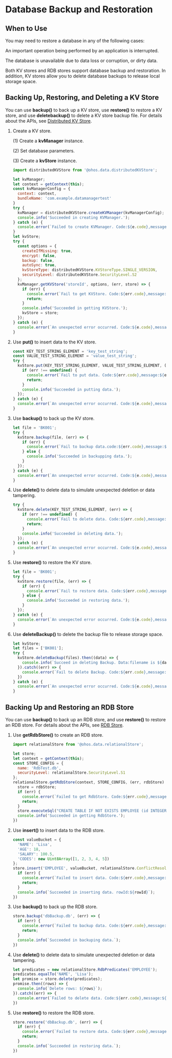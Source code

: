 # Database Backup and Restoration


## When to Use

You may need to restore a database in any of the following cases:

An important operation being performed by an application is interrupted.

The database is unavailable due to data loss or corruption, or dirty data.


Both KV stores and RDB stores support database backup and restoration. In addition, KV stores allow you to delete database backups to release local storage space.


## Backing Up, Restoring, and Deleting a KV Store

You can use **backup()** to back up a KV store, use **restore()** to restore a KV store, and use **deletebackup()** to delete a KV store backup file. For details about the APIs, see [Distributed KV Store](../reference/apis/js-apis-distributedKVStore.md).

1. Create a KV store.

   (1) Create a **kvManager** instance.

   (2) Set database parameters.

   (3) Create a **kvStore** instance.

     
   ```js
   import distributedKVStore from '@ohos.data.distributedKVStore';
   
   let kvManager;
   let context = getContext(this);
   const kvManagerConfig = {
     context: context,
     bundleName: 'com.example.datamanagertest'
   }
   try {
     kvManager = distributedKVStore.createKVManager(kvManagerConfig);
     console.info('Succeeded in creating KVManager.');
   } catch (e) {
     console.error(`Failed to create KVManager. Code:${e.code},message:${e.message}`);
   }
   let kvStore;
   try {
     const options = {
       createIfMissing: true,
       encrypt: false,
       backup: false,
       autoSync: true,
       kvStoreType: distributedKVStore.KVStoreType.SINGLE_VERSION,
       securityLevel: distributedKVStore.SecurityLevel.S2
     };
     kvManager.getKVStore('storeId', options, (err, store) => {
       if (err) {
         console.error(`Fail to get KVStore. Code:${err.code},message:${err.message}`);
         return;
       }
       console.info('Succeeded in getting KVStore.');
       kvStore = store;
     });
   } catch (e) {
     console.error(`An unexpected error occurred. Code:${e.code},message:${e.message}`);
   }
   ```

2. Use **put()** to insert data to the KV store.
     
   ```js
   const KEY_TEST_STRING_ELEMENT = 'key_test_string';
   const VALUE_TEST_STRING_ELEMENT = 'value_test_string';
   try {
     kvStore.put(KEY_TEST_STRING_ELEMENT, VALUE_TEST_STRING_ELEMENT, (err) => {
       if (err !== undefined) {
         console.error(`Fail to put data. Code:${err.code},message:${err.message}`);
         return;
       }
       console.info('Succeeded in putting data.');
     });
   } catch (e) {
     console.error(`An unexpected error occurred. Code:${e.code},message:${e.message}`);
   }
   ```

3. Use **backup()** to back up the KV store.
     
   ```js
   let file = 'BK001';
   try {
     kvStore.backup(file, (err) => {
       if (err) {
         console.error(`Fail to backup data.code:${err.code},message:${err.message}`);
       } else {
         console.info('Succeeded in backupping data.');
       }
     });
   } catch (e) {
     console.error(`An unexpected error occurred. Code:${e.code},message:${e.message}`);
   }
   ```

4. Use **delete()** to delete data to simulate unexpected deletion or data tampering.
     
   ```js
   try {
     kvStore.delete(KEY_TEST_STRING_ELEMENT, (err) => {
       if (err !== undefined) {
         console.error(`Fail to delete data. Code:${err.code},message:${err.message}`);
         return;
       }
       console.info('Succeeded in deleting data.');
     });
   } catch (e) {
     console.error(`An unexpected error occurred. Code:${e.code},message:${e.message}`);
   }
   ```

5. Use **restore()** to restore the KV store.
     
   ```js
   let file = 'BK001';
   try {
     kvStore.restore(file, (err) => {
       if (err) {
         console.error(`Fail to restore data. Code:${err.code},message:${err.message}`);
       } else {
         console.info('Succeeded in restoring data.');
       }
     });
   } catch (e) {
     console.error(`An unexpected error occurred. Code:${e.code},message:${e.message}`);
   }
   ```

6. Use **deleteBackup()** to delete the backup file to release storage space.
     
   ```js
   let kvStore;
   let files = ['BK001'];
   try {
     kvStore.deleteBackup(files).then((data) => {
       console.info(`Succeed in deleting Backup. Data:filename is ${data[0]},result is ${data[1]}.`);
     }).catch((err) => {
       console.error(`Fail to delete Backup. Code:${err.code},message:${err.message}`);
     })
   } catch (e) {
     console.error(`An unexpected error occurred. Code:${e.code},message:${e.message}`);
   }
   ```


## Backing Up and Restoring an RDB Store

You can use **backup()** to back up an RDB store, and use **restore()** to restore an RDB store. For details about the APIs, see [RDB Store](../reference/apis/js-apis-data-relationalStore.md).

1. Use **getRdbStore()** to create an RDB store.
     
   ```js
   import relationalStore from '@ohos.data.relationalStore';
   
   let store;
   let context = getContext(this);
   const STORE_CONFIG = {
     name: 'RdbTest.db',
     securityLevel: relationalStore.SecurityLevel.S1
   };
   relationalStore.getRdbStore(context, STORE_CONFIG, (err, rdbStore) => {
     store = rdbStore;
     if (err) {
       console.error(`Failed to get RdbStore. Code:${err.code},message:${err.message}`);
       return;
     }
     store.executeSql("CREATE TABLE IF NOT EXISTS EMPLOYEE (id INTEGER PRIMARY KEY AUTOINCREMENT, name TEXT NOT NULL, age INTEGER, salary INTEGER, codes Uint8Array);", null);
     console.info('Succeeded in getting RdbStore.');
   })
   ```

2. Use **insert()** to insert data to the RDB store.
     
   ```js
   const valueBucket = {
     'NAME': 'Lisa',
     'AGE': 18,
     'SALARY': 100.5,
     'CODES': new Uint8Array([1, 2, 3, 4, 5])
   };
   store.insert('EMPLOYEE', valueBucket, relationalStore.ConflictResolution.ON_CONFLICT_REPLACE, (err, rowId) => {
     if (err) {
       console.error(`Failed to insert data. Code:${err.code},message:${err.message}`);
       return;
     }
     console.info(`Succeeded in inserting data. rowId:${rowId}`);
   })
   ```

3. Use **backup()** to back up the RDB store.
     
   ```js
   store.backup('dbBackup.db', (err) => {
     if (err) {
       console.error(`Failed to backup data. Code:${err.code},message:${err.message}`);
       return;
     }
     console.info(`Succeeded in backuping data.`);
   })
   ```

4. Use **delete()** to delete data to simulate unexpected deletion or data tampering.
     
   ```js
   let predicates = new relationalStore.RdbPredicates('EMPLOYEE');
   predicates.equalTo('NAME', 'Lisa');
   let promise = store.delete(predicates);
   promise.then((rows) => {
     console.info(`Delete rows: ${rows}`);
   }).catch((err) => {
     console.error(`Failed to delete data. Code:${err.code},message:${err.message}`);
   })
   ```

5. Use **restore()** to restore the RDB store.
     
   ```js
   store.restore('dbBackup.db', (err) => {
     if (err) {
       console.error(`Failed to restore data. Code:${err.code},message:${err.message}`);
       return;
     }
     console.info(`Succeeded in restoring data.`);
   })
   ```
